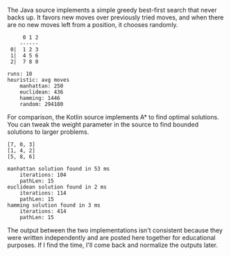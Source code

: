 The Java source implements a simple greedy best-first search that never backs up. 
It favors new moves over previously tried moves, and when there are no new moves left from a position, it chooses randomly.

```
     0 1 2
    ------
 0|  1 2 3
 1|  4 5 6
 2|  7 8 0

runs: 10
heuristic: avg moves
	manhattan: 250
	euclidean: 436
	hamming: 1446
	random: 294180
```


For comparison, the Kotlin source implements A* to find optimal solutions. You can tweak the weight parameter in the source
to find bounded solutions to larger problems.

```
[7, 0, 3]
[1, 4, 2]
[5, 8, 6]

manhattan solution found in 53 ms
	iterations: 104
	pathLen: 15
euclidean solution found in 2 ms
	iterations: 114
	pathLen: 15
hamming solution found in 3 ms
	iterations: 414
	pathLen: 15
```

The output between the two implementations
isn't consistent because they were written independently and are posted here together for educational purposes. If I 
find the time, I'll come back and normalize the outputs later.
